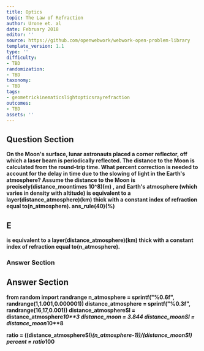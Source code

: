 ```yaml
---
title: Optics
topic: The Law of Refraction
author: Urone et. al
date: February 2018
editor: ''
source: https://github.com/openwebwork/webwork-open-problem-library
template_version: 1.1
type: ''
difficulty:
- TBD
randomization:
- TBD
taxonomy:
- TBD
tags:
- geometrickinematicslightopticsrayrefraction
outcomes:
- TBD
assets: ''
---
```


## Question Section 

<b>
On the Moon's surface, lunar astronauts placed a corner reflector, off which a laser beam is periodically reflected. The distance to the Moon is calculated from the round-trip time. What percent correction is needed to account for the delay in time due to the slowing of light in the Earth's atmosphere? Assume the distance to the Moon is precisely(distance_moontimes 10^8)(m) , and Earth's atmosphere (which varies in density with altitude) is equivalent to a layer(distance_atmosphere)(km) thick with a constant index of refraction equal to(n_atmosphere).
ans_rule(40)(%)

## E
is equivalent to a layer(distance_atmosphere)(km) thick with a constant index of refraction equal to(n_atmosphere).
### Answer Section


## Answer Section

from random import randrange
n_atmosphere = sprintf("%0.6f", randrange(1,1.001,0.000001))
distance_atmosphere = sprintf("%0.3f", randrange(16,17,0.001))
distance_atmosphereSI = distance_atmosphere*10**3
distance_moon = 3.844
distance_moonSI = distance_moon*10**8

ratio = ((distance_atmosphereSI)*(n_atmosphere-1))/(distance_moonSI)
percent = ratio*100